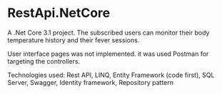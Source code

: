 # RestApi.NetCore
A .Net Core 3.1 project. The subscribed users can monitor their body temperature history and their fever sessions. 

User interface pages was not implemented. it was used Postman for targeting the controllers. 

Technologies used: 
Rest API, LINQ, Entity Framework (code first), SQL Server, Swagger, Identity framework, Repository pattern
